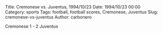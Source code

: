 Title: Cremonese vs. Juventus, 1994/10/23
Date: 1994/10/23 00:00
Category: sports
Tags: football, football scores, Cremonese, Juventus
Slug: cremonese-vs-juventus
Author: carbonero


Cremonese 1 - 2 Juventus
